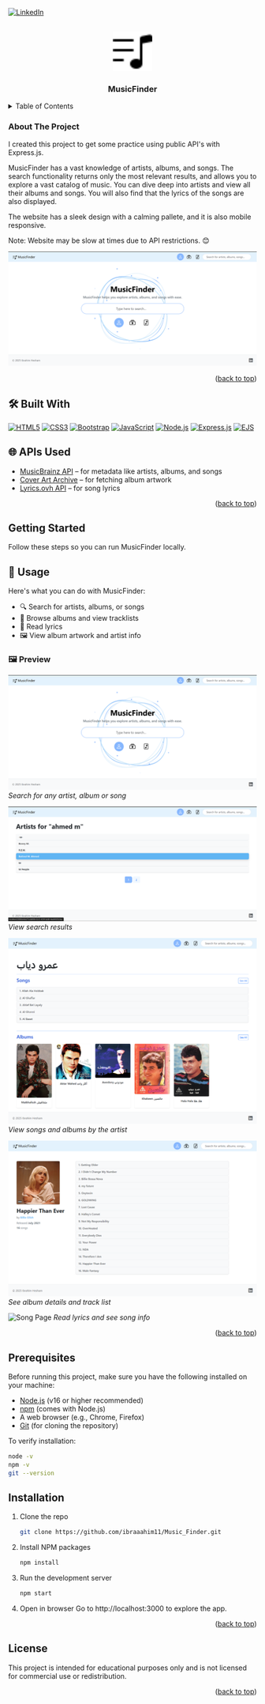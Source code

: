 <a id="readme-top"></a>
[![LinkedIn](https://img.shields.io/badge/LinkedIn-Profile-blue?logo=linkedin)](https://www.linkedin.com/in/ibrahim-hesham-abdel-dayem/)

<!-- PROJECT LOGO -->
<br />
<div align="center">
  <a href="https://github.com/ibraaahim11/Music_Finder">
    <img src="public/images/logo.svg" alt="Logo" width="80" height="80">
  </a>

<h3 align="center">MusicFinder</h3>

</div>

<!-- TABLE OF CONTENTS -->
<details>
  <summary>Table of Contents</summary>
  <ol>
    <li>
      <a href="#about-the-project">About The Project</a>
      <ul>
        <li><a href="#built-with">Built With</a></li>
        <li><a href="#ap-is-used">APIs Used</a></li>
      </ul>
    </li>
    <li><a href="#getting-started">Getting Started</a></li>
    <li>
      <a href="#usage">Usage</a>
      <ul>
        <li><a href="#preview">Preview</a></li>
      </ul>
    </li>
    <li><a href="#prerequisites">Prerequisites</a></li>
    <li><a href="#installation">Installation</a></li>
    <li><a href="#license">License</a></li>
  </ol>
</details>


<!-- ABOUT THE PROJECT -->

### <a id="about-the-project"></a>About The Project

I created this project to get some practice using public API's with Express.js.

MusicFinder has a vast knowledge of artists, albums, and songs. The search functionality returns only the most relevant results, and allows you to explore a vast catalog of music. You can dive deep into artists and view all their albums and songs. You will also find that the lyrics of the songs are also displayed.

The website has a sleek design with a calming pallete, and it is also mobile responsive.

Note: Website may be slow at times due to API restrictions. 😊

![Search Example](./public/images/readme-images/home-sample.png)

<p align="right">(<a href="#readme-top">back to top</a>)</p>

## <a id="built-with"></a>🛠️ Built With

[![HTML5](https://img.shields.io/badge/HTML5-E34F26?style=for-the-badge&logo=html5&logoColor=white)](https://developer.mozilla.org/en-US/docs/Web/HTML)
[![CSS3](https://img.shields.io/badge/CSS3-1572B6?style=for-the-badge&logo=css3&logoColor=white)](https://developer.mozilla.org/en-US/docs/Web/CSS)
[![Bootstrap](https://img.shields.io/badge/Bootstrap-7952B3?style=for-the-badge&logo=bootstrap&logoColor=white)](https://getbootstrap.com/)
[![JavaScript](https://img.shields.io/badge/JavaScript-F7DF1E?style=for-the-badge&logo=javascript&logoColor=black)](https://developer.mozilla.org/en-US/docs/Web/JavaScript)
[![Node.js](https://img.shields.io/badge/Node.js-339933?style=for-the-badge&logo=nodedotjs&logoColor=white)](https://nodejs.org/)
[![Express.js](https://img.shields.io/badge/Express.js-000000?style=for-the-badge&logo=express&logoColor=white)](https://expressjs.com/)
[![EJS](https://img.shields.io/badge/EJS-8C8C8C?style=for-the-badge&logo=ejs&logoColor=white)](https://ejs.co/)

## <a id="apis-used"></a>🌐 APIs Used

- [MusicBrainz API](https://musicbrainz.org/doc/MusicBrainz_API) – for metadata like artists, albums, and songs
- [Cover Art Archive](https://musicbrainz.org/doc/Cover_Art_Archive) – for fetching album artwork
- [Lyrics.ovh API](https://lyricsovh.docs.apiary.io/#) – for song lyrics

<p align="right">(<a href="#readme-top">back to top</a>)</p>

<!-- GETTING STARTED -->

## <a id="getting-started"></a>Getting Started

Follow these steps so you can run MusicFinder locally.

<!-- USAGE EXAMPLES -->

## <a id="usage"></a>📖 Usage

Here's what you can do with MusicFinder:

- 🔍 Search for artists, albums, or songs
- 🎵 Browse albums and view tracklists
- 📜 Read lyrics
- 🖼️ View album artwork and artist info

### <a id="preview"></a>🖼️ Preview

![Search Example](./public/images/readme-images/home-sample.png)
_Search for any artist, album or song_

![Search Results Example](./public/images/readme-images/search-results.png)
_View search results_

![Artist Page](./public/images/readme-images/artist.png)
_View songs and albums by the artist_

![Album Page](./public/images/readme-images/album.png)
_See album details and track list_

![Song Page](./public/images/readme-images/song.png)
_Read lyrics and see song info_

<p align="right">(<a href="#readme-top">back to top</a>)</p>

## <a id="prerequisites"></a>Prerequisites

Before running this project, make sure you have the following installed on your machine:

- [Node.js](https://nodejs.org/) (v16 or higher recommended)
- [npm](https://www.npmjs.com/) (comes with Node.js)
- A web browser (e.g., Chrome, Firefox)
- [Git](https://git-scm.com/) (for cloning the repository)

To verify installation:

```bash
node -v
npm -v
git --version
```

## <a id="installation"></a>Installation

1. Clone the repo

   ```sh
   git clone https://github.com/ibraaahim11/Music_Finder.git
   ```

2. Install NPM packages

   ```sh
   npm install
   ```

3. Run the development server
   ```sh
   npm start
   ```
4. Open in browser
   Go to http://localhost:3000 to explore the app.

<p align="right">(<a href="#readme-top">back to top</a>)</p>

<!-- LICENSE -->

## <a id="license"></a>License

This project is intended for educational purposes only and is not licensed for commercial use or redistribution.

<p align="right">(<a href="#readme-top">back to top</a>)</p>
